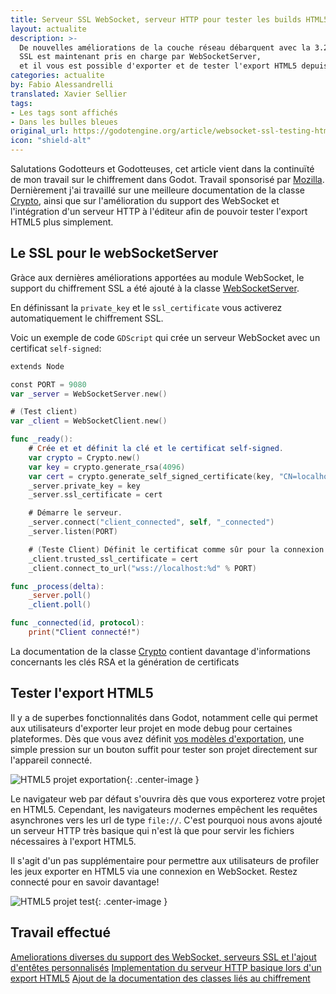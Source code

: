 ```yaml
---
title: Serveur SSL WebSocket, serveur HTTP pour tester les builds HTML5
layout: actualite
description: >-
  De nouvelles améliorations de la couche réseau débarquent avec la 3.2.
  SSL est maintenant pris en charge par WebSocketServer,
  et il vous est possible d'exporter et de tester l'export HTML5 depuis l'éditeur avec un simple clic.
categories: actualite
by: Fabio Alessandrelli 
translated: Xavier Sellier
tags:
- Les tags sont affichés
- Dans les bulles bleues
original_url: https://godotengine.org/article/websocket-ssl-testing-html5-export
icon: "shield-alt"
---
```

Salutations Godotteurs et Godotteuses, cet article vient dans la continuïté de mon travail sur le chiffrement dans Godot.
Travail sponsorisé par [Mozilla](https://godotengine.org/article/godot-engine-awarded-50000-mozilla-open-source-support-program).
Dernièrement j'ai travaillé sur une meilleure documentation de la classe [Crypto](http://docs.godotengine.org/en/latest/classes/class_crypto.html),
ainsi que sur l'amélioration du support des WebSocket et l'intégration d'un serveur HTTP à l'éditeur afin de pouvoir tester l'export HTML5 plus simplement.

## Le SSL pour le webSocketServer

Gràce aux dernières améliorations apportées au module WebSocket, le support du chiffrement SSL a été ajouté à la classe [WebSocketServer](http://docs.godotengine.org/en/latest/classes/class_websocketserver.html).

En définissant la `private_key` et le `ssl_certificate` vous activerez automatiquement le chiffrement SSL.

Voic un exemple de code `GDScript` qui crée un serveur WebSocket avec un certificat `self-signed`:

```swift
extends Node

const PORT = 9080
var _server = WebSocketServer.new()

# (Test client)
var _client = WebSocketClient.new()

func _ready():
    # Crée et et définit la clé et le certificat self-signed.
    var crypto = Crypto.new()
    var key = crypto.generate_rsa(4096)
    var cert = crypto.generate_self_signed_certificate(key, "CN=localhost,O=myorganisation,C=IT")
    _server.private_key = key
    _server.ssl_certificate = cert

    # Démarre le serveur.
    _server.connect("client_connected", self, "_connected")
    _server.listen(PORT)

    # (Teste Client) Définit le certificat comme sûr pour la connexion.
    _client.trusted_ssl_certificate = cert
    _client.connect_to_url("wss://localhost:%d" % PORT)

func _process(delta):
    _server.poll()
    _client.poll()

func _connected(id, protocol):
    print("Client connecté!")
```

La documentation de la classe [Crypto](http://docs.godotengine.org/en/latest/classes/class_crypto.html) contient davantage d'informations concernants les clés RSA et la génération de certificats

## Tester l'export HTML5

Il y a de superbes fonctionnalités dans Godot, notamment celle qui permet aux utilisateurs d'exporter leur projet en mode debug pour certaines plateformes.
Dès que vous avez définit [vos modèles d'exportation](https://docs.godotengine.org/en/latest/getting_started/workflow/export/exporting_projects.html), une simple pression sur un bouton suffit pour tester son projet directement sur l'appareil connecté.

![HTML5 projet exportation](https://godotengine.org/storage/app/uploads/public/5de/044/edb/5de044edb1159008949448.png){: .center-image }

Le navigateur web par défaut s'ouvrira dès que vous exporterez votre projet en HTML5. Cependant, les navigateurs modernes empêchent les requêtes asynchrones vers les url de type `file://`. C'est pourquoi nous avons ajouté un serveur HTTP très basique qui n'est là que pour servir les fichiers nécessaires à l'export HTML5.

Il s'agit d'un pas supplémentaire pour permettre aux utilisateurs de profiler les jeux exporter en HTML5 via une connexion en WebSocket.
Restez connecté pour en savoir davantage!

![HTML5 projet test](https://godotengine.org/storage/app/uploads/public/5de/045/0f1/5de0450f18d4a943481630.png){: .center-image }

## Travail effectué

[Ameliorations diverses du support des WebSocket, serveurs SSL et l'ajout d'entêtes personnalisés](https://github.com/godotengine/godot/pull/32683)
[Implementation du serveur HTTP basique lors d'un export HTML5](https://github.com/godotengine/godot/pull/33001)
[Ajout de la documentation des classes liés au chiffrement](https://github.com/godotengine/godot/pull/32285)
